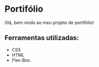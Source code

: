 # Portifólio

Olá, bem vindo ao meu projeto de portifólio! 

## Ferramentas utilizadas: 

* CSS
* HTML
* Flex-Box. 
